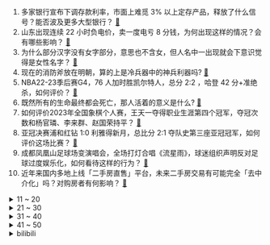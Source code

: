 1. 多家银行宣布下调存款利率，市面上难觅 3% 以上定存产品，释放了什么信号？能否波及更多大型银行？ [:link:](https://www.zhihu.com/question/599497280)
2. 山东出现连续 22 小时负电价，卖一度电亏 8 分钱，为何出现这样的情况？会有哪些影响？ [:link:](https://www.zhihu.com/question/599557600)
3. 为什么部分汉字没有女字部分，意思也不含女，但人名中一出现就会下意识觉得是女性名字？ [:link:](https://www.zhihu.com/question/599256815)
4. 现在的消防斧放在明朝，算的上是冷兵器中的神兵利器吗? [:link:](https://www.zhihu.com/question/393282850)
5. NBA22-23季后赛G4，76 人加时胜凯尔特人，总分 2:2 ，哈登 42 分+准绝杀，如何评价？ [:link:](https://www.zhihu.com/question/599660829)
6. 既然所有的生命最终都会死亡，那人活着的意义是什么? [:link:](https://www.zhihu.com/question/599669949)
7. 如何评价2023年全国象棋个人赛，王天一夺得职业生涯第四个冠军，夺冠次数和杨官璘、李来群、赵国荣持平？ [:link:](https://www.zhihu.com/question/599593111)
8. 亚冠决赛浦和红钻 1:0 利雅得新月，总比分 2:1 夺队史第三座亚冠冠军，如何评价这场比赛？ [:link:](https://www.zhihu.com/question/599452699)
9. 成都凤凰山足球场变演唱会，全场打灯合唱《流星雨》，球迷组织声明反对足球过度娱乐化，如何看待这样的行为？ [:link:](https://www.zhihu.com/question/599621664)
10. 近年来国内多地上线「二手房直售」平台，未来二手房交易有可能完全「去中介化」吗？对购房者有何影响？ [:link:](https://www.zhihu.com/question/599463183)
<details>
<summary>11 ~ 20</summary>

11. 情侣在巴厘岛酒店身亡，警方排除第三人盗窃行凶可能，女性死者胃部有大量液体，如何解读？哪些细节值得关注？ [:link:](https://www.zhihu.com/question/599547170)
12. 99.9999%浓盐水在绝对零度下会结冰吗？有什么液体是永不冻结的？ [:link:](https://www.zhihu.com/question/594483934)
13. 如何评价郭麒麟、金晨、晏紫东等主演的都市职场剧《平凡之路》？ [:link:](https://www.zhihu.com/question/598854060)
14. 不以买车为目的的试驾，车店欢迎吗？ [:link:](https://www.zhihu.com/question/452730409)
15. 如何看待2023年5月8日A股市场？ [:link:](https://www.zhihu.com/question/599601682)
16. 黄老师唱的挖呀挖或涉嫌侵权，律师表示「有了网友打赏收益，涉及商业行为」，如何从法律角度解读此事件？ [:link:](https://www.zhihu.com/question/599392494)
17. 如何看待巴菲特称「我看简历不看哪个学校毕业的」？ 2023 年巴菲特股东大会上还有哪些看点？ [:link:](https://www.zhihu.com/question/599549432)
18. 巴厘岛计划限制外国游客，省长称不再欢迎大规模游客，将实施配额制度，需提前一年申请，什么原因？有何影响？ [:link:](https://www.zhihu.com/question/599374747)
19. 跑长途，进了服务区，需不需要把发动机盖撑起来散散热？ [:link:](https://www.zhihu.com/question/460657853)
20. 《明日方舟》中，罗德岛到底有没有在好好制药？ [:link:](https://www.zhihu.com/question/599509390)
</details>
<details>
<summary>21 ~ 30</summary>

21. 为什么《长月烬明》带火了蚌埠这个城市的旅游？ [:link:](https://www.zhihu.com/question/599173524)
22. 科大讯飞称 10 月 24 日前讯飞星火中文能力将超过 ChatGPT，目前体验如何？后续有何亮点？ [:link:](https://www.zhihu.com/question/599419646)
23. 郭店竹简《老子》与如今的《道德经》有哪些出入？ [:link:](https://www.zhihu.com/question/28172214)
24. 如何评价 2023年全国大学生英语竞赛（大英赛） c 类难度？ [:link:](https://www.zhihu.com/question/599563855)
25. 如何评价 2023 季中冠军赛正赛抽签分组结果？ [:link:](https://www.zhihu.com/question/599628354)
26. 婴儿整天在房间有什么弊端？ [:link:](https://www.zhihu.com/question/576153121)
27. 你这辈子经历过的最大一笔意外收入是怎样的？ [:link:](https://www.zhihu.com/question/27767288)
28. 如何选购一款高性能游戏本？ [:link:](https://www.zhihu.com/question/595420175)
29. 素描一定要强烈的明暗对比吗？ [:link:](https://www.zhihu.com/question/589618766)
30. 路边摊解禁对于当代年轻人是否有了新的就业选择？「副业热」兴起路边摊是好的选择吗？ [:link:](https://www.zhihu.com/question/599412623)
</details>
<details>
<summary>31 ~ 40</summary>

31. 上海静安寺内一男子拿塑料袋捡祈福硬币，一把把抓起放进袋中，如何从法律的角度解读？景区方是否疏于管理？ [:link:](https://www.zhihu.com/question/599012151)
32. 传奇投资人警告「美国隐形债务高达 200 万亿，堪比恐怖电影」，这意味着什么？美债问题的尽头是什么？ [:link:](https://www.zhihu.com/question/599429835)
33. 键盘中什么样的轴体更适合打工人？ [:link:](https://www.zhihu.com/question/597893106)
34. 2023年618想给父母买手机，预算2000-3000有什么高性价比手机推荐？ [:link:](https://www.zhihu.com/question/597409929)
35. 如何看待爱潜水的乌贼新书《宿命之环》新章节大量摘用《巴黎伦敦落魄记》的剧情？ [:link:](https://www.zhihu.com/question/599247524)
36. 最近五十年内，中国科学家在基础科学领域都有哪些世界级的贡献？任何应用技术不在此讨论之内？ [:link:](https://www.zhihu.com/question/598519741)
37. 如何看待航天飞机技术运用在扫地机上？尖端科技融入普通人的生活中是一种什么体验？ [:link:](https://www.zhihu.com/question/599560918)
38. 哪部动漫里的人物是你心中的意难平？ [:link:](https://www.zhihu.com/question/599066047)
39. 液氮倒入湖中会对湖里的生态环境造成什么影响？ [:link:](https://www.zhihu.com/question/597711914)
40. 从「一刀切」到适度松绑，路边摊解禁需要注意哪些问题？怎样的「度」和方式最合适？ [:link:](https://www.zhihu.com/question/599412413)
</details>
<details>
<summary>41 ~ 50</summary>

41. 如何评价2023年全国大学生英语竞赛难度？ [:link:](https://www.zhihu.com/question/599561308)
42. 千元耳机和百元耳机区别在哪？成本差在哪？ [:link:](https://www.zhihu.com/question/597889219)
43. 为什么多数生物外观上都是对称的？ [:link:](https://www.zhihu.com/question/596668847)
44. 咖啡为什么要用杯子喝？不能用碗喝？ [:link:](https://www.zhihu.com/question/598828564)
45. ITX、M-ATX、ATX、E-ATX 机箱有什么区别？装机有必要买很贵的机箱吗？ [:link:](https://www.zhihu.com/question/597723934)
46. 巴菲特表示「经济的『令人难以置信的飙升时期』正在结束」，这一时期有哪些具体表现？如何评价这一说法？ [:link:](https://www.zhihu.com/question/599501349)
47. 假设一天没有手机，我们还能正常生活吗？ [:link:](https://www.zhihu.com/question/597929528)
48. 如果《龙珠》没有赛亚人会怎么样？一届又一届的举办武道会，去各地冒险提升武艺，顺便收集龙珠不好吗？ [:link:](https://www.zhihu.com/question/599124030)
49. 你吃过哪些「一口下去就觉得很哇塞」的美食？ [:link:](https://www.zhihu.com/question/597264710)
50. 律师称「插队女子图像被做车贴已侵权」，如何从法律角度解读此举？ [:link:](https://www.zhihu.com/question/599077913)
</details><details>
<summary>bilibili</summary>

1. 电鸡小子 [:link:](//www.bilibili.com/video/BV1ia4y1G7VW)
2. 打造猫德学院娱乐休闲中心，让小猫咪们德智体美劳全面发展 [:link:](//www.bilibili.com/video/BV13o4y1A7Jp)
3. 每秒176.65转！许昕VS高速机摄影机，谁会更胜一筹？ [:link:](//www.bilibili.com/video/BV1es4y137vg)
4. 《崩坏：星穹铁道》千星纪游PV：「仙舟通鉴•帝弓七天将」 [:link:](//www.bilibili.com/video/BV19o4y1x7tX)
5. “这短短2分钟，承载的是我们最美好的童年。” [:link:](//www.bilibili.com/video/BV1FV4y1C7Q2)
6. 【原神/星穹铁道|填翻】世界上另一个我！ [:link:](//www.bilibili.com/video/BV1Km4y1y71s)
7. 沾沾喜气！办婚礼一点也不后悔！！！ [:link:](//www.bilibili.com/video/BV1Th411j7Vs)
8. 这居然是39年前的电影，至今还保持着国产战争电影最高分的成绩 [:link:](//www.bilibili.com/video/BV1JM4y1b7k2)
9. 手机炸弹（简易版） [:link:](//www.bilibili.com/video/BV1Zo4y1w7Wq)
10. 碳水特种兵！在陕西一天干3顿面，是种怎样的体验？饮 食 男 女【01】 [:link:](//www.bilibili.com/video/BV1H24y1T7rX)
<details>
<summary>11 ~ 20</summary>

11. “万一赢了呢？” [:link:](//www.bilibili.com/video/BV1p24y1T7nz)
12. 新 概 念 火 鸡 面 [:link:](//www.bilibili.com/video/BV11M411g7fD)
13. 耽误你们几秒陪我过个18岁生日 [:link:](//www.bilibili.com/video/BV1HM4y1h7rQ)
14. 这是一场巴黎塞纳河畔的浪漫邂逅？ [:link:](//www.bilibili.com/video/BV1ea4y1G73a)
15. 什么才叫真正的歇好了 [:link:](//www.bilibili.com/video/BV1oP41127r3)
16. 我不会上错车了吧【水无月菌】 [:link:](//www.bilibili.com/video/BV1so4y1x7gc)
17. 泪目！这就是双向奔赴吧！喝了快30年可口可乐总算被邀请去工厂参观了！【带你探工厂ep01- 江苏太古可口可乐】 [:link:](//www.bilibili.com/video/BV1HL41187uT)
18. 男人减速带之游戏武器现实版 [:link:](//www.bilibili.com/video/BV1zo4y1x7Gk)
19. 成功学vs“武术大师” [:link:](//www.bilibili.com/video/BV1VP41117aM)
20. 【MARiA】乘风2023初舞台！《极乐净土》，虽迟但到！ [:link:](//www.bilibili.com/video/BV1HM4y1b79Z)
</details>
<details>
<summary>21 ~ 30</summary>

21. 课 堂 请 勿 对 对 子【泰裤辣专场】！！！ [:link:](//www.bilibili.com/video/BV1eo4y1x7KN)
22. 没一个怕死的 [:link:](//www.bilibili.com/video/BV1MX4y127MR)
23. 谈判、混改、八战七败，中国钢铁产业黑暗往事 [:link:](//www.bilibili.com/video/BV16X4y127gP)
24. 【老番茄】我求婚啦！！ [:link:](//www.bilibili.com/video/BV12h4y1n7tt)
25. 东北街头71岁大爷国家二级厨师小摊，梅菜扣肉做了55年，一碗肉一斤！ [:link:](//www.bilibili.com/video/BV1sk4y1E722)
26. 第一次带爸妈在美国，吃中国人全都不吃的，美式中餐！ ！ [:link:](//www.bilibili.com/video/BV1Ls4y137Hq)
27. 救一只掉进管道直径10公分左右的小狗，没想到那么难，最后… [:link:](//www.bilibili.com/video/BV12z4y1h7aR)
28. 第一次指导别人做手工，竟然做出如此炫酷的唢呐！ [:link:](//www.bilibili.com/video/BV1pX4y127TE)
29. 体验极限12小时刷蚌埠！龙虾确实爽！看完你们能蚌埠住吗？ [:link:](//www.bilibili.com/video/BV17P411m7Te)
30. 谭sir这段纯爱采访，我可以看一天！ [:link:](//www.bilibili.com/video/BV1Ah4y1J7An)
</details>
<details>
<summary>31 ~ 40</summary>

31. 真.神仙打架：无限火力发育5小时！谁才是最强后期英雄！！ [:link:](//www.bilibili.com/video/BV1nT411b7TE)
32. 史瓦罗：帮帮我 克拉拉！这里好多人！? [:link:](//www.bilibili.com/video/BV1PP41117xB)
33. 星穹英文版到底！多少细节？ 剧情，重大转折！星神彩蛋。 [:link:](//www.bilibili.com/video/BV1ec411N762)
34. [十八站联合中字]230505 十五夜2 SEVENTEEN 篇 EP1 [:link:](//www.bilibili.com/video/BV1x24y1T7c3)
35. 带欣小萌走出社恐！！！ [:link:](//www.bilibili.com/video/BV1zo4y1A79x)
36. 【TF家族】《一起去做的N件事》第二十二件事：一起来吃喝玩乐吧！ [:link:](//www.bilibili.com/video/BV1gz4y1a79n)
37. 【私藏馆】朴树《平凡之路》经典神作！我曾经跨过山和大海 [:link:](//www.bilibili.com/video/BV1bo4y1A7S9)
38. SEVENTEEN 'F*ck My Life' Official MV [:link:](//www.bilibili.com/video/BV1tP41117mv)
39. 比亚迪：我来组成头部！ [:link:](//www.bilibili.com/video/BV1ph4y1J78u)
40. 豆瓣9.5，《漫长的季节》到底藏了多少细节？万字深扒第一期 [:link:](//www.bilibili.com/video/BV1Uz4y1h7Vz)
</details>
<details>
<summary>41 ~ 50</summary>

41. 热知识:双子的攻击是互补的 [:link:](//www.bilibili.com/video/BV1wP41117DW)
42. 家里出道的第一天！希望得到大家的鼓励... [:link:](//www.bilibili.com/video/BV1ro4y1w7Vs)
43. 高低不能让这瑶骑我头上 [:link:](//www.bilibili.com/video/BV1DP411y7RS)
44. 《原神》盛典与慧业活动过场动画-「荣冕」 [:link:](//www.bilibili.com/video/BV1oP411y7wZ)
45. 你们岛上的吸血鬼似乎不怎么扛揍 [:link:](//www.bilibili.com/video/BV1po4y1x7c9)
46. 挑战现场连线up主，把东西卖给他们！能成功吗？ [:link:](//www.bilibili.com/video/BV1K14y1f7RZ)
47. 【CP29】前方高能来袭 [:link:](//www.bilibili.com/video/BV1QM411g7aV)
48. 球2前100分钟埋藏了多少细节？《流浪地球2》全片解析05 [:link:](//www.bilibili.com/video/BV1Xm4y1C7tD)
49. 骑行新疆，国道变高速无法通行被困小镇，只能废弃房等待 [:link:](//www.bilibili.com/video/BV1Qc411T7E9)
50. 给内娱一点小小的二次元震撼！！！ [:link:](//www.bilibili.com/video/BV1Ka4y1V7BL)
</details>
<details>
<summary>51 ~ 60</summary>

51. 刘邦灭秦|| 刘主任的一路向西，中年邦的奇幻漂流 [:link:](//www.bilibili.com/video/BV11V4y1d7w7)
52. 我妈是个老甲方（3） [:link:](//www.bilibili.com/video/BV1Bc411N7jy)
53. 【星穹铁道】良心制作！1.0版本崩坏星穹铁道全角色遗器穿搭+行迹加点+配队攻略！ [:link:](//www.bilibili.com/video/BV11c411N7RU)
54. 当我学会时间魔法 [:link:](//www.bilibili.com/video/BV16h411V7RL)
55. 当代课教师是亚洲人【Steven He】 [:link:](//www.bilibili.com/video/BV15M4y1b7zQ)
56. 为什么现在再也没人提“百慕大三角”了？ [:link:](//www.bilibili.com/video/BV16z4y1h7gh)
57. 我用粉丝的愿望写了一首歌！ [:link:](//www.bilibili.com/video/BV1LV4y1C7Pt)
58. 逐招拆解，硬核解析，甄子丹吴京巅峰巷战！ [:link:](//www.bilibili.com/video/BV1Kc411M7Zj)
59. 上厕所拿手机不拿纸小伙到底有什么办法？ [:link:](//www.bilibili.com/video/BV1wP41117Eb)
60. 《荒野大镖客》美剧版 | 第一季 | 10集全 | 中英双字 | 4K | 21:9 [:link:](//www.bilibili.com/video/BV1gm4y1C7YH)
</details>
<details>
<summary>61 ~ 70</summary>

61. 是谁的DNA动了! 极 乐 净 土❤️竖屏【咬人猫】 [:link:](//www.bilibili.com/video/BV1HP411179h)
62. 【基萨利斯JISARIZ】第一话 穿越森林的奔跑 【官方熟肉】 [:link:](//www.bilibili.com/video/BV1BM4y1b7Q2)
63. 果然没有对比就没有伤害！ [:link:](//www.bilibili.com/video/BV1mz4y1h7vM)
64. 【奥迪双钻小果战宝改造过程分享】耗时近四个月!完美还原小果战宝，甚至还能合体!果宝机甲!!!归位!!! [:link:](//www.bilibili.com/video/BV1GV4y1C7m6)
65. 在父亲最需要他们的时候，他们选择放弃 [:link:](//www.bilibili.com/video/BV1CV4y1k7wP)
66. 我有一个“马赛克”闺蜜 [:link:](//www.bilibili.com/video/BV1vT411h7kR)
67. “可是雪啊，飘进老爹的店” [:link:](//www.bilibili.com/video/BV1oc411T73U)
68. 【白西瓜】COS｜努力成为喜欢的角色第24天之史尔特尔 [:link:](//www.bilibili.com/video/BV1k24y1T7e3)
69. 当我第一次出国 [:link:](//www.bilibili.com/video/BV1Ps4y1976V)
70. 五四高燃歌曲《破晓》 [:link:](//www.bilibili.com/video/BV1es4y1w7TV)
</details>
<details>
<summary>71 ~ 80</summary>

71. 日 式 屑 人 一 览 [:link:](//www.bilibili.com/video/BV1WL41187et)
72. 嗯，CP29卓娅cos来了～ [:link:](//www.bilibili.com/video/BV1Dh4y1J7ZF)
73. 被乱七八糟的纸片尺寸反复伤害的小食量吃谷人终于有救了 [:link:](//www.bilibili.com/video/BV19M411g7YZ)
74. 【warma】这里的陌生人都热情过头了啊啊啊！ [:link:](//www.bilibili.com/video/BV12z4y1h72d)
75. 大一男生在公交车上勇敢演讲：“我想克服口吃的毛病，未来想做一名法官。” [:link:](//www.bilibili.com/video/BV15o4y1c7XA)
76. 这首“野火”神曲，我还能再听亿遍！！！ [:link:](//www.bilibili.com/video/BV1ZX4y117Dx)
77. 鹰眼找到了强项！ [:link:](//www.bilibili.com/video/BV11M411g7tY)
78. 同学有些事情 你做不到可能是上天在保护你 [:link:](//www.bilibili.com/video/BV1LM4y1h78U)
79. 【SVT_ZER·0】出差十五夜 SEVENTEEN篇 EP1 #1 零站中字 [:link:](//www.bilibili.com/video/BV11V4y1k7hR)
80. 《银河护卫队3》终于不是答辩了，但似乎没什么用？ [:link:](//www.bilibili.com/video/BV1Vh411j7yW)
</details>
<details>
<summary>81 ~ 90</summary>

81. 铱：6万多一个的小坩埚，金属耐酸之神，掉进下水道的彩虹 [:link:](//www.bilibili.com/video/BV1us4y197JZ)
82. 由于淄博生意火爆，游客开始在淄博打工… [:link:](//www.bilibili.com/video/BV1fg4y1V7De)
83. 手搓转子发动机！我为老婆造汽油吸尘器 [:link:](//www.bilibili.com/video/BV1fa4y1G76e)
84. 看封面不知道在干嘛2 [:link:](//www.bilibili.com/video/BV1ZM411g7nj)
85. 华农兄弟：回复粉丝经常问的问题，顺便给狗子修剪一下 [:link:](//www.bilibili.com/video/BV1NP4111748)
86. 辞职回家的一年，到底可以收获什么… [:link:](//www.bilibili.com/video/BV1bX4y1U7CN)
87. 仙剑一的编剧究竟有多牛？仙侠之死，为何是必然的？【仙剑奇侠传深度解析01】 [:link:](//www.bilibili.com/video/BV13P411171n)
88. 谁 敢 来 喝 炊 事 员 的 奶 茶！！！ [:link:](//www.bilibili.com/video/BV12L411a7Bo)
89. 突围「地狱难度」：从小听不见声音的她，靠读唇语，考上清华博士 [:link:](//www.bilibili.com/video/BV1YM4y1b7T1)
90. 上学真痛苦死我了，毕业才想明白问题在哪。 [:link:](//www.bilibili.com/video/BV1vs4y137Ya)
</details>
<details>
<summary>91 ~ 100</summary>

91. 《 鸡 哥 天 下 第 一 》 [:link:](//www.bilibili.com/video/BV1am4y1175K)
92. 挑战在cp29和一百位coser比心！ [:link:](//www.bilibili.com/video/BV19T411b7nE)
93. 【STN快报Lite】现在厂商优化太烂了，我的1060都带不动了 [:link:](//www.bilibili.com/video/BV1uh411j7MQ)
94. 还没开始就已经结束 [:link:](//www.bilibili.com/video/BV1io4y1x7RE)
95. 我要向全世界安利！我妈做的！鸡汁柠檬手撕鸡！！！ [:link:](//www.bilibili.com/video/BV12o4y1x7VY)
96. 不就是喝咖啡么 [:link:](//www.bilibili.com/video/BV1t24y1T7Fx)
97. 养一只中华田园犬有多香？它一点也不土，忠诚勇敢，自理能力强，不用多操心，给它一口饭吃跟你一辈子。 [:link:](//www.bilibili.com/video/BV1Gh411L7UZ)
98. 经济独立后给家人花钱是一件多幸福的事呀 [:link:](//www.bilibili.com/video/BV1kT411b7CK)
99. “可是虎哥，消失不见” [:link:](//www.bilibili.com/video/BV1Jh4y1J7P4)
100. rookie：卧槽 稻草 ！ [:link:](//www.bilibili.com/video/BV1uM4y1b7RP)
</details></details>